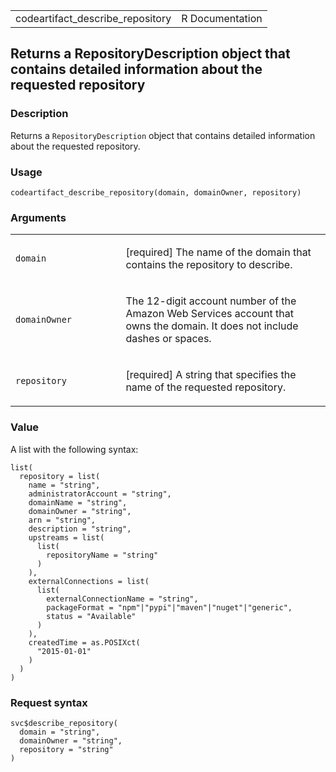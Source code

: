 <table style="width: 100%;">
<tbody>
<tr class="odd">
<td>codeartifact_describe_repository</td>
<td style="text-align: right;">R Documentation</td>
</tr>
</tbody>
</table>

## Returns a RepositoryDescription object that contains detailed information about the requested repository

### Description

Returns a `RepositoryDescription` object that contains detailed
information about the requested repository.

### Usage

    codeartifact_describe_repository(domain, domainOwner, repository)

### Arguments

<table>
<colgroup>
<col style="width: 35%" />
<col style="width: 65%" />
</colgroup>
<tbody>
<tr class="odd">
<td><code
id="codeartifact_describe_repository_:_domain">domain</code></td>
<td><p>[required] The name of the domain that contains the repository to
describe.</p></td>
</tr>
<tr class="even">
<td><code
id="codeartifact_describe_repository_:_domainOwner">domainOwner</code></td>
<td><p>The 12-digit account number of the Amazon Web Services account
that owns the domain. It does not include dashes or spaces.</p></td>
</tr>
<tr class="odd">
<td><code
id="codeartifact_describe_repository_:_repository">repository</code></td>
<td><p>[required] A string that specifies the name of the requested
repository.</p></td>
</tr>
</tbody>
</table>

### Value

A list with the following syntax:

    list(
      repository = list(
        name = "string",
        administratorAccount = "string",
        domainName = "string",
        domainOwner = "string",
        arn = "string",
        description = "string",
        upstreams = list(
          list(
            repositoryName = "string"
          )
        ),
        externalConnections = list(
          list(
            externalConnectionName = "string",
            packageFormat = "npm"|"pypi"|"maven"|"nuget"|"generic",
            status = "Available"
          )
        ),
        createdTime = as.POSIXct(
          "2015-01-01"
        )
      )
    )

### Request syntax

    svc$describe_repository(
      domain = "string",
      domainOwner = "string",
      repository = "string"
    )
